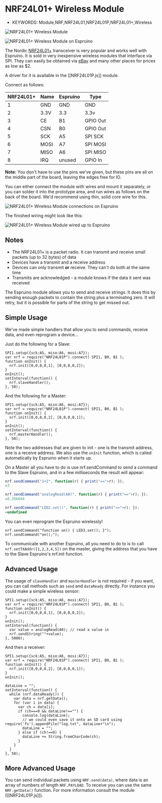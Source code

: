 <!--- Copyright (c) 2013 Gordon Williams, Pur3 Ltd. See the file LICENSE for copying permission. -->
NRF24L01+ Wireless Module
======================

* KEYWORDS: Module,NRF,NRF24L01,NRF24L01P,NRF24L01+,Wireless

![NRF24L01+ Wireless Module](module.jpg)

![NRF24L01+ Wireless Module on Espruino](espruino_front.jpg)

The Nordic [NRF24L01+](http://www.nordicsemi.com/eng/Products/2.4GHz-RF/nRF24L01P) transceiver is very popular and works well with Espruino. It is sold in very inexpensive wireless modules that interface via SPI. They can easily be obtained via [eBay](http://www.ebay.com/sch/i.html?_nkw=NRF24L01%2B) and many other places for prices as low as $2.

A driver for it is available in the [[NRF24L01P.js]] module.

Connect as follows:

| NRF24L01+ | Name |  Espruino  | Type |
|-----------|------|------------| ---- |
| 1 | GND       | GND        | GND |
| 2 | 3.3V      | 3.3        | 3.3v |
| 3 | CE        | B1         | GPIO Out |
| 4 | CSN       | B0         | GPIO Out |
| 5 | SCK       | A5         | SPI SCK |
| 6 | MOSI      | A7         | SPI MOSI |
| 7 | MISO      | A6         | SPI MISO |
| 8 | IRQ       | unused     | GPIO In |

**Note:** You don't have to use the pins we've given, but these pins are all on the middle part of the board, leaving the edges free for IO.

You can either connect the module with wires and mount it separately, or you can solder it into the prototype area, and run wires as follows on the back of the board. We'd recommend using thin, solid core wire for this.

![NRF24L01+ Wireless Module connections on Espruino](espruino_wiring.jpg)

The finished wiring might look like this:

![NRF24L01+ Wireless Module wired up to Espruino](espruino_back.jpg)

Notes
-----

* The NRF24L01+ is a packet radio. It can transmit and receive small packets (up to 32 bytes) of data
* Devices have a transmit and a receive address
* Devices can only transmit **or** receive. They can't do both at the same time
* Transmits are acknowledged - a module knows if the data it sent was received

The Espruino module allows you to send and receive strings. It does this by sending enough packets to contain the string plus a terminating zero. It will retry, but it is possible for parts of the string to get missed out.

Simple Usage
-----------

We've made simple handlers that allow you to send commands, receive data, and even reprogram a device...

Just do the following for a Slave:

```
SPI1.setup({sck:A5, miso:A6, mosi:A7});
var nrf = require("NRF24L01P").connect( SPI1, B0, B1 );
function onInit() {
  nrf.init([0,0,0,0,1], [0,0,0,0,2]);
}
onInit();
setInterval(function() {
  nrf.slaveHandler();
}, 50);
```

And the following for a Master:

```
SPI1.setup({sck:A5, miso:A6, mosi:A7});
var nrf = require("NRF24L01P").connect( SPI1, B0, B1 );
function onInit() {
  nrf.init([0,0,0,0,2], [0,0,0,0,1]);
}
onInit();
setInterval(function() {
  nrf.masterHandler();
}, 50);
```

Note the two addresses that are given to init - one is the transmit address, one is a receive address. We also use the ```onInit``` function, which is called automatically by Espruino when it starts up.

On a Master all you have to do is use nrf.sendCommand to send a command to the Slave Espruino, and in a few milliseconds the result will appear:

```JavaScript
nrf.sendCommand("1+2", function(r) { print("=="+r); });
=3

nrf.sendCommand("analogRead(A0)", function(r) { print("=="+r); });
=0.356694

nrf.sendCommand("LED2.set()", function(r) { print("=="+r); });
=undefined
```

You can even reprogram the Espruino wirelessly!

```
nrf.sendCommand("function on() { LED3.set(); }");
nrf.sendCommand("on();");
```

To communicate with another Espruino, all you need to do to is to call ```nrf.setTXAddr([1,2,3,4,5])``` on the master, giving the address that you have to the Slave Espruino's nrf.init function.

Advanced Usage
------------

The usage of ```slaveHandler``` and ```masterHandler``` is not required - if you want, you can call methods such as ```send``` and ```dataReady``` directly. For instance you could make a simple wireless sensor:

```
SPI1.setup({sck:A5, miso:A6, mosi:A7});
var nrf = require("NRF24L01P").connect( SPI1, B0, B1 );
function onInit() {
  nrf.init([0,0,0,0,1], [0,0,0,0,2]);
}
onInit();
setInterval(function() {
  var value = analogRead(A0); // read a value in
  nrf.sendString(""+value);
}, 5000);
```

And then a receiver:

```
SPI1.setup({sck:A5, miso:A6, mosi:A7});
var nrf = require("NRF24L01P").connect( SPI1, B0, B1 );
function onInit() {
  nrf.init([0,0,0,0,2], [0,0,0,0,1]);
}
onInit();

dataLine = "";
setInterval(function() {
  while (nrf.dataReady()) {
    var data = nrf.getData();
    for (var i in data) {
      var ch = data[i];
      if (ch===0 && dataLine!=="") {
        console.log(dataLine);
        // we could even save it onto an SD card using require('fs').appendFile("log.txt", dataLine+"\n");
        dataLine = "";
      } else if (ch!==0) {
        dataLine += String.fromCharCode(ch);
      }
    }
  }
}, 50);
```

More Advanced Usage
-----------------

You can send individual packets using ```NRF.send(data)```, where data is an array of numbers of length ```NRF.PAYLOAD```. To receive you can use the same ```NRF.getData()``` function. For more information consult the module ([[NRF24L01P.js]]).
